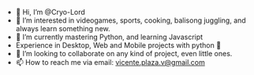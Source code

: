 - 👋 Hi, I’m @Cryo-Lord
- 👀 I’m interested in videogames, sports, cooking, balisong juggling, and always learn something new.
- 🌱 I’m currently mastering Python, and learning Javascript
- Experience in Desktop, Web and Mobile projects with python 👀
- 💞️ I’m looking to collaborate on any kind of project, even little ones.
- 📫 How to reach me via email: vicente.plaza.v@gmail.com
